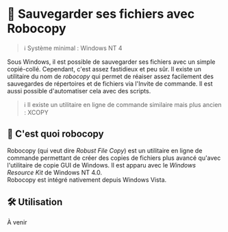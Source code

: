 # 💾 Sauvegarder ses fichiers avec Robocopy

> ℹ️ Système minimal : Windows NT 4

Sous Windows, il est possible de sauvegarder ses fichiers avec un simple copié-collé. Cependant, c'est assez fastidieux et peu sûr. Il existe un utilitaire du nom de _robocopy_ qui permet de réaiser assez facilement des sauvegardes de répertoires et de fichiers via l'Invite de commande. Il est aussi possible d'automatiser cela avec des scripts.

> ℹ️ Il existe un utilitaire en ligne de commande similaire mais plus ancien : XCOPY

## 📖 C'est quoi robocopy  

Robocopy (qui veut dire _Robust File Copy_) est un utilitaire en ligne de commande permettant de créer des copies de fichiers plus avancé qu'avec l'utilitaire de copie GUI de Windows. Il est apparu avec le _Windows Resource Kit_ de Windows NT 4.0.  
Robocopy est intégré nativement depuis Windows Vista.

## 🛠️ Utilisation  

À venir
